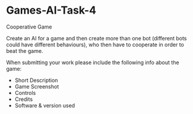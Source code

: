 # Games-AI-Task-4
Cooperative Game

Create an AI for a game and then create more than one bot (different bots could have different behaviours), who then have to cooperate in order to beat the game.

When submitting your work please include the following info about the game:
- Short Description
- Game Screenshot
- Controls
- Credits
- Software & version used
